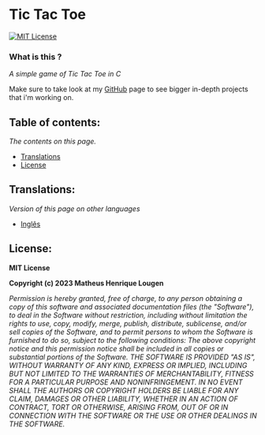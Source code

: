 # Tic Tac Toe

[![MIT License](https://img.shields.io/badge/License-MIT-green.svg)](https://choosealicense.com/licenses/mit/)

### What is this ?
*A simple game of Tic Tac Toe in C*

Make sure to take look at my [GitHub](https://github.com/matheus-lougen) page to see bigger in-depth projects that i'm working on.

## Table of contents:
*The contents on this page.*
- [Translations](#translations)
- [License](#license)

## Translations:
*Version of this page on other languages*
- [Inglês](https://github.com/matheuslougen/portfolio/blob/main/C/jogoDaVelha/README.md)

## License:

**MIT License**

**Copyright (c) 2023 Matheus Henrique Lougen**

*Permission is hereby granted, free of charge, to any person obtaining a copy of this software and associated documentation files (the "Software"), to deal in the Software without restriction, including without limitation the rights to use, copy, modify, merge, publish, distribute, sublicense, and/or sell copies of the Software, and to permit persons to whom the Software is furnished to do so, subject to the following conditions: The above copyright notice and this permission notice shall be included in all copies or substantial portions of the Software. THE SOFTWARE IS PROVIDED "AS IS", WITHOUT WARRANTY OF ANY KIND, EXPRESS OR IMPLIED, INCLUDING BUT NOT LIMITED TO THE WARRANTIES OF MERCHANTABILITY, FITNESS FOR A PARTICULAR PURPOSE AND NONINFRINGEMENT. IN NO EVENT SHALL THE AUTHORS OR COPYRIGHT HOLDERS BE LIABLE FOR ANY CLAIM, DAMAGES OR OTHER LIABILITY, WHETHER IN AN ACTION OF CONTRACT, TORT OR OTHERWISE, ARISING FROM, OUT OF OR IN CONNECTION WITH THE SOFTWARE OR THE USE OR OTHER DEALINGS IN THE SOFTWARE.*
